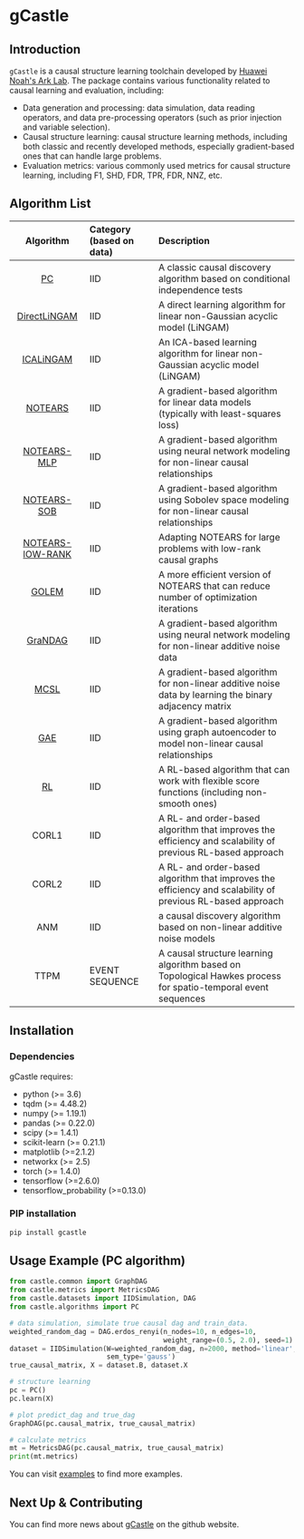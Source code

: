 # gCastle

## Introduction

`gCastle` is a causal structure learning toolchain developed by [Huawei Noah's Ark Lab](https://www.noahlab.com.hk/#/home). The package contains various functionality related to causal learning and evaluation, including:

* Data generation and processing: data simulation, data reading operators, and data pre-processing operators (such as prior injection and variable selection).
* Causal structure learning: causal structure learning methods, including both classic and recently developed methods, especially gradient-based ones that can handle large problems.
* Evaluation metrics: various commonly used metrics for causal structure learning, including F1, SHD, FDR, TPR, FDR, NNZ, etc.

## Algorithm List

| Algorithm | Category (based on data) | Description |
| :--: | :-- | :-- |
| [PC](https://arxiv.org/abs/math/0510436) | IID | A classic causal discovery algorithm based on conditional independence tests |
| [DirectLiNGAM](https://arxiv.org/abs/1101.2489) | IID | A direct learning algorithm for linear non-Gaussian acyclic model (LiNGAM) |
| [ICALiNGAM](https://dl.acm.org/doi/10.5555/1248547.1248619) | IID | An ICA-based learning algorithm for linear non-Gaussian acyclic model (LiNGAM) |
| [NOTEARS](https://arxiv.org/abs/1803.01422) | IID | A gradient-based algorithm for linear data models (typically with least-squares loss) |
| [NOTEARS-MLP](https://arxiv.org/abs/1909.13189) | IID | A gradient-based algorithm using neural network modeling for non-linear causal relationships |
| [NOTEARS-SOB](https://arxiv.org/abs/1909.13189) | IID | A gradient-based algorithm using Sobolev space modeling for non-linear causal relationships |
| [NOTEARS-lOW-RANK](https://arxiv.org/abs/2006.05691) | IID | Adapting NOTEARS for large problems with low-rank causal graphs |
| [GOLEM](https://arxiv.org/abs/2006.10201) | IID | A more efficient version of NOTEARS that can reduce number of optimization iterations |
| [GraNDAG](https://arxiv.org/abs/1906.02226) | IID | A gradient-based algorithm using neural network modeling for non-linear additive noise data  |
| [MCSL](https://arxiv.org/abs/1910.08527) | IID | A gradient-based algorithm for non-linear additive noise data by learning the binary adjacency matrix|
| [GAE](https://arxiv.org/abs/1911.07420) | IID | A gradient-based algorithm using graph autoencoder to model non-linear causal relationships|
| [RL](https://arxiv.org/abs/1906.04477) | IID | A RL-based algorithm that can work with flexible score functions (including non-smooth ones) |
| CORL1 | IID | A RL- and order-based algorithm that improves the efficiency and scalability of previous RL-based approach |
| CORL2 | IID | A RL- and order-based algorithm that improves the efficiency and scalability of previous RL-based approach |
| ANM | IID | a causal discovery algorithm based on non-linear additive noise models |
| TTPM | EVENT SEQUENCE | A causal structure learning algorithm based on Topological Hawkes process for spatio-temporal event sequences |

## Installation

### Dependencies

gCastle requires:

* python (>= 3.6)
* tqdm (>= 4.48.2)
* numpy (>= 1.19.1)
* pandas (>= 0.22.0)
* scipy (>= 1.4.1)
* scikit-learn (>= 0.21.1)
* matplotlib (>=2.1.2)
* networkx (>= 2.5)
* torch (>= 1.4.0)
* tensorflow (>=2.6.0)
* tensorflow_probability (>=0.13.0)

### PIP installation

```bash
pip install gcastle
```

## Usage Example (PC algorithm)

```python
from castle.common import GraphDAG
from castle.metrics import MetricsDAG
from castle.datasets import IIDSimulation, DAG
from castle.algorithms import PC

# data simulation, simulate true causal dag and train_data.
weighted_random_dag = DAG.erdos_renyi(n_nodes=10, n_edges=10,
                                      weight_range=(0.5, 2.0), seed=1)
dataset = IIDSimulation(W=weighted_random_dag, n=2000, method='linear',
                        sem_type='gauss')
true_causal_matrix, X = dataset.B, dataset.X

# structure learning
pc = PC()
pc.learn(X)

# plot predict_dag and true_dag
GraphDAG(pc.causal_matrix, true_causal_matrix)

# calculate metrics
mt = MetricsDAG(pc.causal_matrix, true_causal_matrix)
print(mt.metrics)
```

You can visit [examples](https://github.com/huawei-noah/trustworthyAI/tree/master/gcastle) to find more examples.

## Next Up & Contributing

You can find more news about [gCastle](https://github.com/huawei-noah/trustworthyAI/tree/master/gcastle) on the github website.
